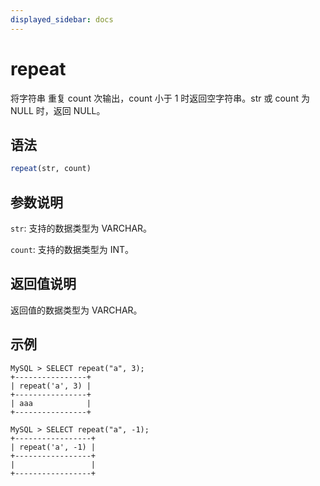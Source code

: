 ```yaml
---
displayed_sidebar: docs
---
```


# repeat



将字符串 重复 count 次输出，count 小于 1 时返回空字符串。str 或 count 为 NULL 时，返回 NULL。

## 语法

```Haskell
repeat(str, count)
```

## 参数说明

`str`: 支持的数据类型为 VARCHAR。

`count`: 支持的数据类型为 INT。

## 返回值说明

返回值的数据类型为 VARCHAR。

## 示例

```Plain Text
MySQL > SELECT repeat("a", 3);
+----------------+
| repeat('a', 3) |
+----------------+
| aaa            |
+----------------+

MySQL > SELECT repeat("a", -1);
+-----------------+
| repeat('a', -1) |
+-----------------+
|                 |
+-----------------+
```